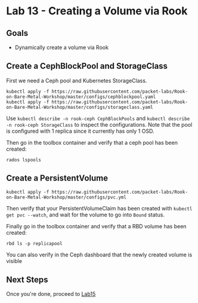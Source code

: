 # Lab 13 - Creating a Volume via Rook

## Goals

* Dynamically create a volume via Rook

## Create a CephBlockPool and StorageClass

First we need a Ceph pool and Kubernetes StorageClass.
```
kubectl apply -f https://raw.githubusercontent.com/packet-labs/Rook-on-Bare-Metal-Workshop/master/configs/cephblockpool.yaml
kubectl apply -f https://raw.githubusercontent.com/packet-labs/Rook-on-Bare-Metal-Workshop/master/configs/storageclass.yaml
```

Use `kubectl describe -n rook-ceph CephBlockPools` and `kubectl describe -n rook-ceph StorageClass` to inspect the configurations. Note that the pool is configured with 1 replica since it currently has only 1 OSD.

Then go in the toolbox container and verify that a ceph pool has been created:
```
rados lspools
```

## Create a PersistentVolume

```
kubectl apply -f https://raw.githubusercontent.com/packet-labs/Rook-on-Bare-Metal-Workshop/master/configs/pvc.yml
```
Then verify that your PersistentVolumeClaim has been created with `kubectl get pvc --watch`, and wait for the volume to go into `Bound` status.

Finally go in the toolbox container and verify that a RBD volume has been created:
```
rbd ls -p replicapool
```

You can also verify in the Ceph dashboard that the newly created volume is visible

## Next Steps

Once you're done, proceed to [Lab15](Lab15.md)
